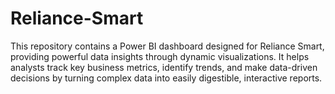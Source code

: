 # Reliance-Smart
This repository contains a Power BI dashboard designed for Reliance Smart, providing powerful data insights through dynamic visualizations. It helps analysts track key business metrics, identify trends, and make data-driven decisions by turning complex data into easily digestible, interactive reports.
